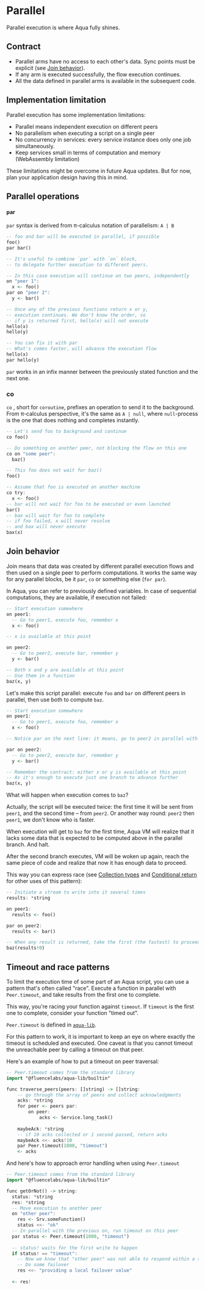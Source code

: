 # Parallel

Parallel execution is where Aqua fully shines.

## Contract

* Parallel arms have no access to each other's data. Sync points must be explicit (see [Join behavior](parallel.md#join-behavior)).
* If any arm is executed successfully, the flow execution continues.
* All the data defined in parallel arms is available in the subsequent code.

## Implementation limitation

Parallel execution has some implementation limitations:

* Parallel means independent execution on different peers
* No parallelism when executing a script on a single peer
* No concurrency in services: every service instance does only one job simultaneously.
* Keep services small in terms of computation and memory (WebAssembly limitation)

These limitations might be overcome in future Aqua updates. But for now, plan your application design having this in mind.

## Parallel operations

#### par

`par` syntax is derived from π-calculus notation of parallelism: `A | B`

```haskell
-- foo and bar will be executed in parallel, if possible
foo()
par bar()

-- It's useful to combine `par` with `on` block,
-- to delegate further execution to different peers.

-- In this case execution will continue on two peers, independently
on "peer 1":
  x <- foo()
par on "peer 2":
  y <- bar()

-- Once any of the previous functions return x or y,
-- execution continues. We don't know the order, so 
-- if y is returned first, hello(x) will not execute  
hello(x)
hello(y)  

-- You can fix it with par
-- What's comes faster, will advance the execution flow
hello(x)
par hello(y)
```

`par` works in an infix manner between the previously stated function and the next one.

### co

`co` , short for `coroutine`, prefixes an operation to send it to the background. From π-calculus perspective, it's the same as `A | null`, where `null`-process is the one that does nothing and completes instantly.

```haskell
-- Let's send foo to background and continue
co foo()

-- Do something on another peer, not blocking the flow on this one
co on "some peer":
  baz()

-- This foo does not wait for baz()  
foo()  

-- Assume that foo is executed on another machine
co try:
  x <- foo()
-- bar will not wait for foo to be executed or even launched
bar()
-- bax will wait for foo to complete
-- if foo failed, x will never resolve
-- and bax will never execute
bax(x)
```

## Join behavior

Join means that data was created by different parallel execution flows and then used on a single peer to perform computations. It works the same way for any parallel blocks, be it `par`, `co` or something else (`for par`).

In Aqua, you can refer to previously defined variables. In case of sequential computations, they are available, if execution not failed:

```haskell
-- Start execution somewhere
on peer1:
  -- Go to peer1, execute foo, remember x
  x <- foo()

-- x is available at this point

on peer2:
  -- Go to peer2, execute bar, remember y
  y <- bar()

-- Both x and y are available at this point
-- Use them in a function
baz(x, y)
```

Let's make this script parallel: execute `foo` and `bar` on different peers in parallel, then use both to compute `baz`.

```haskell
-- Start execution somewhere
on peer1:
  -- Go to peer1, execute foo, remember x
  x <- foo()

-- Notice par on the next line: it means, go to peer2 in parallel with peer1

par on peer2:
  -- Go to peer2, execute bar, remember y
  y <- bar()

-- Remember the contract: either x or y is available at this point
-- As it's enough to execute just one branch to advance further
baz(x, y)
```

What will happen when execution comes to `baz`?

Actually, the script will be executed twice: the first time it will be sent from `peer1`, and the second time – from `peer2`. Or another way round: `peer2` then `peer1`, we don't know who is faster.

When execution will get to `baz` for the first time, Aqua VM will realize that it lacks some data that is expected to be computed above in the parallel branch. And halt.

After the second branch executes, VM will be woken up again, reach the same piece of code and realize that now it has enough data to proceed.

This way you can express race (see [Collection types](../types.md#collection-types) and [Conditional return](conditional.md#conditional-return) for other uses of this pattern):

```haskell
-- Initiate a stream to write into it several times
results: *string

on peer1:
  results <- foo()

par on peer2:
  results <- bar()

-- When any result is returned, take the first (the fastest) to proceed
baz(results!0)
```

## Timeout and race patterns

To limit the execution time of some part of an Aqua script, you can use a pattern that's often called "race". Execute a function in parallel with `Peer.timeout`, and take results from the first one to complete.&#x20;

This way, you're racing your function against `timeout`. If `timeout` is the first one to complete, consider your function "timed out".

`Peer.timeout` is defined in [`aqua-lib`](https://github.com/fluencelabs/aqua-lib/blob/1193236/builtin.aqua#L135).

For this pattern to work, it is important to keep an eye on where exactly the timeout is scheduled and executed. One caveat is that you cannot timeout the unreachable peer by calling a timeout on that peer.

Here's an example of how to put a timeout on peer traversal:

```haskell
-- Peer.timeout comes from the standard library
import "@fluencelabs/aqua-lib/builtin"

func traverse_peers(peers: []string) -> []string:
    -- go through the array of peers and collect acknowledgments
    acks: *string
    for peer <- peers par:
        on peer:
            acks <- Service.long_task()
    
    maybeAck: *string
    -- if 10 acks collected or 1 second passed, return acks
    maybeAck <<- acks!10
    par Peer.timeout(1000, "timeout")
    <- acks
```

And here's how to approach error handling when using `Peer.timeout`

```haskell
-- Peer.timeout comes from the standard library
import "@fluencelabs/aqua-lib/builtin"

func getOrNot() -> string:
  status: *string
  res: *string
  -- Move execution to another peer
  on "other peer":
    res <- Srv.someFunction()
    status <<- "ok"
  -- In parallel with the previous on, run timeout on this peer  
  par status <- Peer.timeout(1000, "timeout") 
  
  -- status! waits for the first write to happen
  if status! == "timeout":
    -- Now we know that "other peer" was not able to respond within a second
    -- Do some failover
    res <<- "providing a local failover value"
    
  <- res!  
```
